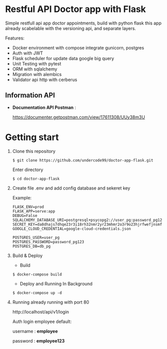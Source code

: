 # Restful API Doctor app with Flask

Simple restfull api app doctor appointments, build with python flask this app already scabelable with the versioning api, and separate layers.

Features:
- Docker environment with compose integrate gunicorn, postgres
- Auth with JWT
- Flask scheduler for update data google big query
- Unit Testing with pytest
- ORM with sqlalchemy
- Migration with alembics
- Validator api http with cerberus 



## Information API

- **Documentation API Postman** :
   
   https://documenter.getpostman.com/view/17611308/UUy38m3U 



# Getting start
1. Clone this repository

   ```$ git clone https://github.com/undercode99/doctor-app-flask.git ```

   Enter directory

   ```$ cd doctor-app-flask ```

3. Create file .env and add config database and sekeret key

    Example: 
    ```env
    FLASK_ENV=prod
    FLASK_APP=serve:app
    DEBUG=False
    SQLALCHEMY_DATABASE_URI=postgresql+psycopg2://user_pg:password_pg123@pg:5432/db_pg
    SECRET_KEY=da8dhajs7dhqe23r3i18rh32nmr2yr23mhmr2o3r9o23hjrfwefjnsmf8wefksdf
    GOOGLE_CLOUD_CREDENTIAL=google-cloud-credentials.json

    POSTGRES_USER=user_pg
    POSTGRES_PASSWORD=password_pg123
    POSTGRES_DB=db_pg
    ```

4. Build & Deploy
   
   - Build

   ```$ docker-compose build ```

   - Deploy and Running In Background

   ```$ docker-compose up -d```
   
5. Running already running with port 80
   
   http://localhost/api/v1/login
 
   Auth login employee default:

    username : **employee**
    
    password : **employee123**
